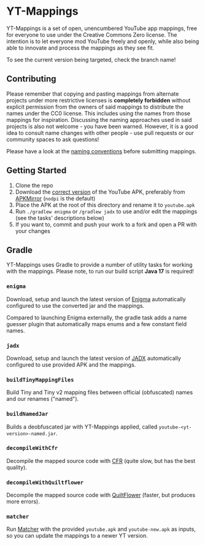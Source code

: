 # YT-Mappings
YT-Mappings is a set of open, unencumbered YouTube app mappings, free for everyone to use under the Creative Commons Zero license.
The intention is to let everyone mod YouTube freely and openly, while also being able to innovate and process the mappings as they see fit.

To see the current version being targeted, check the branch name!


## Contributing
Please remember that copying and pasting mappings from alternate projects under more restrictive licenses is **completely forbidden** without explicit permission from the owners of said mappings to distribute the names under the CC0 license.
This includes using the names from those mappings for inspiration.
Discussing the naming approaches used in said projects is also not welcome - you have been warned.
However, it is a good idea to consult name changes with other people - use pull requests or our community spaces to ask questions!

Please have a look at the [naming conventions](/CONVENTIONS.md) before submitting mappings.


## Getting Started
1. Clone the repo
2. Download the [correct version](https://github.com/NebelNidas/yt-mappings/blob/master/gradle.properties#L12) of the YouTube APK, preferably from [APKMirror](https://www.apkmirror.com/apk/google-inc/youtube/) (`nodpi` is the default)
3. Place the APK at the root of this directory and rename it to `youtube.apk`
4. Run `./gradlew enigma` or `/gradlew jadx` to use and/or edit the mappings (see the tasks' descriptions below)
5. If you want to, commit and push your work to a fork and open a PR with your changes


## Gradle
YT-Mappings uses Gradle to provide a number of utility tasks for working with the mappings.
Please note, to run our build script **Java 17** is required!

### `enigma`
Download, setup and launch the latest version of [Enigma](https://github.com/FabricMC/Enigma) automatically configured to use the converted jar and the mappings.

Compared to launching Enigma externally, the gradle task adds a name guesser plugin that automatically maps enums and a few constant field names.

### `jadx`
Download, setup and launch the latest version of [JADX](https://github.com/skylot/jadx) automatically configured to use provided APK and the mappings.

### `buildTinyMappingFiles`
Build Tiny and Tiny v2 mapping files between official (obfuscated) names and our renames ("named").

### `buildNamedJar`
Builds a deobfuscated jar with YT-Mappings applied, called `youtube-<yt-version>-named.jar`.

### `decompileWithCfr`
Decompile the mapped source code with [CFR](https://github.com/leibnitz27/cfr) (quite slow, but has the best quality).

### `decompileWithQuiltflower`
Decompile the mapped source code with [QuiltFlower](https://github.com/QuiltMC/quiltflower) (faster, but produces more errors).

### `matcher`
Run [Matcher](https://github.com/NebelNidas/Matcher) with the provided `youtube.apk` and `youtube-new.apk` as inputs, so you can update the mappings to a newer YT version.
